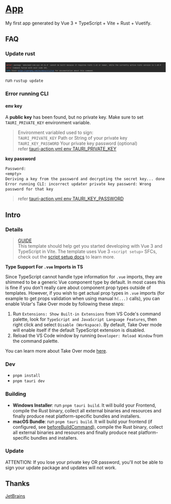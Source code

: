 # [App](https://github.com/DrAugus/augus-tauri/)

My first app generated by Vue 3 + TypeScript + Vite + Rust + Vuetify.

## FAQ

### Update rust

![img.png](./public/image/img.png)

run `rustup update`

### Error running CLI

#### env key

A **public key** has been found, but no private key. Make sure to set `TAURI_PRIVATE_KEY` environment variable.

> Environment variabled used to sign:  
`TAURI_PRIVATE_KEY`  Path or String of your private key  
`TAURI_KEY_PASSWORD`  Your private key password (optional)  
> refer [tauri-action.yml env TAURI_PRIVATE_KEY](./.github/workflows/tauri-action.yml)

**key password**

```text
Password:
<empty>
Deriving a key from the password and decrypting the secret key... done
Error running CLI: incorrect updater private key password: Wrong password for that key
```

> refer [tauri-action.yml env TAURI_KEY_PASSWORD](./.github/workflows/tauri-action.yml)

## Intro

### Details

> [GUIDE](https://tauri.app/v1/guides/getting-started/setup/vite)  
> This template should help get you started developing with Vue 3 and TypeScript in Vite. The template uses Vue 3 `<script setup>` SFCs, check out the [script setup docs](https://v3.vuejs.org/api/sfc-script-setup.html#sfc-script-setup) to learn more.

**Type Support For `.vue` Imports in TS**

Since TypeScript cannot handle type information for `.vue` imports, they are shimmed to be a generic Vue component type by default. In most cases this is fine if you don't really care about component prop types outside of templates. However, if you wish to get actual prop types in `.vue` imports (for example to get props validation when using manual `h(...)` calls), you can enable Volar's Take Over mode by following these steps:

1. Run `Extensions: Show Built-in Extensions` from VS Code's command palette, look for `TypeScript and JavaScript Language Features`, then right click and select `Disable (Workspace)`. By default, Take Over mode will enable itself if the default TypeScript extension is disabled.
2. Reload the VS Code window by running `Developer: Reload Window` from the command palette.

You can learn more about Take Over mode [here](https://github.com/johnsoncodehk/volar/discussions/471).

### Dev

- `pnpm install`
- `pnpm tauri dev`

### Building

- **Windows Installer**: run `pnpm tauri build`. It will build your Frontend, compile the Rust binary, collect all external binaries and resources and finally produce neat platform-specific bundles and installers.
- **macOS Bundle**: run `pnpm tauri build`. It will build your frontend (if configured, see [beforeBuildCommand](https://tauri.app/v1/api/config#buildconfig.beforebuildcommand)), compile the Rust binary, collect all external binaries and resources and finally produce neat platform-specific bundles and installers.

### Update

ATTENTION: If you lose your private key OR password, you'll not be able to sign your update package and updates will not work.

## Thanks

[JetBrains](https://www.jetbrains.com/community/opensource/#support)
